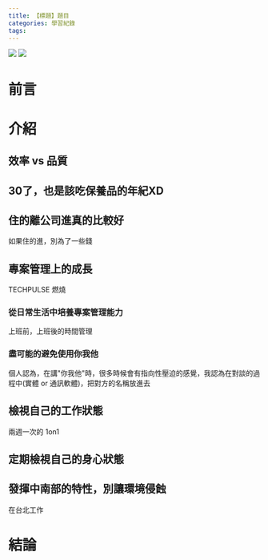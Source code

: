 ```yaml
---
title: 【標題】題目
categories: 學習紀錄
tags:
---
```



![](https://nijialin.com/images/2023/)
![](https://nijialin.com/images/common.jpeg)


# 前言

<!-- more -->

# 介紹

## 效率 vs 品質


## 30了，也是該吃保養品的年紀XD

## 住的離公司進真的比較好

如果住的進，別為了一些錢

## 專案管理上的成長

TECHPULSE 燃燒


### 從日常生活中培養專案管理能力

上班前，上班後的時間管理

### 盡可能的避免使用你我他

個人認為，在講"你我他"時，很多時候會有指向性壓迫的感覺，我認為在對談的過程中(實體 or 通訊軟體)，把對方的名稱放進去

## 檢視自己的工作狀態

兩週一次的 1on1

## 定期檢視自己的身心狀態

## 發揮中南部的特性，別讓環境侵蝕

在台北工作

# 結論

<style>
  section.compact {
    font-size: 150%  
  }
  img[alt~="center"] {
    display: block;
    margin: 0 auto;
  }
</style>